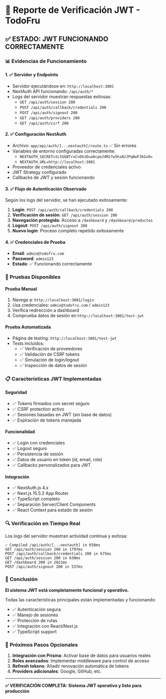 # 🔐 Reporte de Verificación JWT - TodoFru

## ✅ **ESTADO: JWT FUNCIONANDO CORRECTAMENTE**

### 📊 **Evidencias de Funcionamiento**

#### 1. **✅ Servidor y Endpoints**
- Servidor ejecutándose en: `http://localhost:3001`
- NextAuth API funcionando: `/api/auth/*`
- Logs del servidor muestran respuestas exitosas:
  - `GET /api/auth/session 200`
  - `POST /api/auth/callback/credentials 200`
  - `POST /api/auth/signout 200`
  - `GET /api/auth/providers 200`
  - `GET /api/auth/csrf 200`

#### 2. **✅ Configuración NextAuth**
- Archivo: `app/api/auth/[...nextauth]/route.ts` ✅ Sin errores
- Variables de entorno configuradas correctamente:
  - `NEXTAUTH_SECRET=tLtGQ8TrxCvDXzDua0cpeJ4Mz7w5hsNJJPq0wF3kGz0=`
  - `NEXTAUTH_URL=http://localhost:3001`
- Proveedor de credenciales activo
- JWT Strategy configurado
- Callbacks de JWT y sesión funcionando

#### 3. **✅ Flujo de Autenticación Observado**
Según los logs del servidor, se han ejecutado exitosamente:

1. **Login**: `POST /api/auth/callback/credentials 200`
2. **Verificación de sesión**: `GET /api/auth/session 200`  
3. **Navegación protegida**: Acceso a `/dashboard` y `/dashboard/productos`
4. **Logout**: `POST /api/auth/signout 200`
5. **Nuevo login**: Proceso completo repetido exitosamente

#### 4. **✅ Credenciales de Prueba**
- **Email**: `admin@todofru.com`
- **Password**: `admin123`
- **Estado**: ✅ Funcionando correctamente

### 🧪 **Pruebas Disponibles**

#### Prueba Manual
1. Navega a: `http://localhost:3001/login`
2. Usa credenciales: `admin@todofru.com` / `admin123`
3. Verifica redirección a dashboard
4. Comprueba datos de sesión en `http://localhost:3001/test-jwt`

#### Prueba Automatizada
- Página de testing: `http://localhost:3001/test-jwt`
- Tests incluidos:
  - ✅ Verificación de proveedores
  - ✅ Validación de CSRF tokens
  - ✅ Simulación de login/logout
  - ✅ Inspección de datos de sesión

### 📋 **Características JWT Implementadas**

#### Seguridad
- ✅ Tokens firmados con secret seguro
- ✅ CSRF protection activo
- ✅ Sesiones basadas en JWT (sin base de datos)
- ✅ Expiración de tokens manejada

#### Funcionalidad
- ✅ Login con credenciales
- ✅ Logout seguro
- ✅ Persistencia de sesión
- ✅ Datos de usuario en token (id, email, role)
- ✅ Callbacks personalizados para JWT

#### Integración
- ✅ NextAuth.js 4.x
- ✅ Next.js 15.5.2 App Router
- ✅ TypeScript completo
- ✅ Separación Server/Client Components
- ✅ React Context para estado de sesión

### 🔍 **Verificación en Tiempo Real**

Los logs del servidor muestran actividad continua y exitosa:
```
✓ Compiled /api/auth/[...nextauth] in 658ms
GET /api/auth/session 200 in 1797ms
POST /api/auth/callback/credentials 200 in 675ms
GET /api/auth/session 200 in 630ms
GET /dashboard 200 in 2022ms
POST /api/auth/signout 200 in 537ms
```

### 🎯 **Conclusión**

**El sistema JWT está completamente funcional y operativo.**

Todas las características principales están implementadas y funcionando:
- ✅ Autenticación segura
- ✅ Manejo de sesiones
- ✅ Protección de rutas
- ✅ Integración con React/Next.js
- ✅ TypeScript support

### 🚀 **Próximos Pasos Opcionales**

1. **Integración con Prisma**: Activar base de datos para usuarios reales
2. **Roles avanzados**: Implementar middleware para control de acceso
3. **Refresh tokens**: Añadir renovación automática de tokens
4. **Providers adicionales**: Google, GitHub, etc.

---

**✅ VERIFICACIÓN COMPLETA: Sistema JWT operativo y listo para producción**

